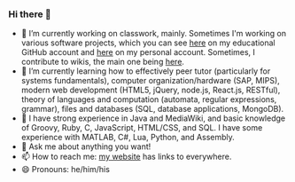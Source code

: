 ### Hi there 👋

- 🔭 I’m currently working on classwork, mainly. Sometimes I'm working on various software projects, which you can see [here](https://github.com/eric-unc) on my educational GitHub account and [here](https://github.com/xbony2) on my personal account. Sometimes, I contribute to wikis, the main one being [here](https://ftb.gamepedia.com/Special:Contributions/Xbony2).
- 🌱 I’m currently learning how to effectively peer tutor (particularly for systems fundamentals), computer organization/hardware (SAP, MIPS), modern web development (HTML5, jQuery, node.js, React.js, RESTful), theory of languages and computation (automata, regular expressions, grammar), files and databases (SQL, database applications, MongoDB).
- 🧠 I have strong experience in Java and MediaWiki, and basic knowledge of Groovy, Ruby, C, JavaScript, HTML/CSS, and SQL. I have some experience with MATLAB, C#, Lua, Python, and Assembly.
- 💬 Ask me about anything you want!
- 📫 How to reach me: [my website](https://eric-unc.github.io/) has links to everywhere.
- 😄 Pronouns: he/him/his
